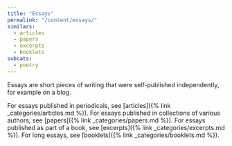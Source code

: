 ```yaml
---
title: "Essays"
permalink: "/content/essays/"
similars:
  - articles
  - papers
  - excerpts
  - booklets
subcats:
  - poetry
---
```


Essays are short pieces of writing that were self-published independently, for example on a blog.

For essays published in periodicals, see [articles]({% link _categories/articles.md %}). For essays published in collections of various authors, see [papers]({% link _categories/papers.md %}). For essays published as part of a book, see [excerpts]({% link _categories/excerpts.md %}). For long essays, see [booklets]({% link _categories/booklets.md %}).
